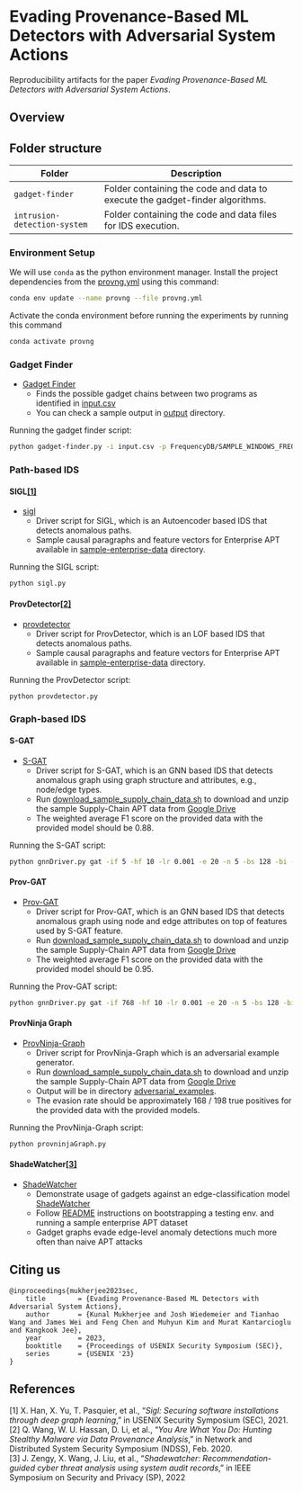# Evading Provenance-Based ML Detectors with Adversarial System Actions

Reproducibility artifacts for the paper _Evading Provenance-Based ML Detectors with Adversarial System Actions_.

## Overview


## Folder structure

| Folder | Description|
| -------|-----------|
| `gadget-finder`| Folder containing the code and data to execute the gadget-finder algorithms. |
| `intrusion-detection-system`| Folder containing the code and data files for IDS execution. |

### Environment Setup

We will use `conda` as the python environment manager. Install the project dependencies from the [provng.yml](provng.yml) using this command:

```bash
conda env update --name provng --file provng.yml
```

Activate the conda environment before running the experiments by running this command

```bash
conda activate provng
```

### Gadget Finder

* [Gadget Finder](gadget-finder/gadget-finder.py)
  * Finds the possible gadget chains between two programs as identified in [input.csv](gadget-finder/input.csv)
  * You can check a sample output in [output](gadget-finder/output) directory.
  
Running the gadget finder script:

```bash
python gadget-finder.py -i input.csv -p FrequencyDB/SAMPLE_WINDOWS_FREQUENCY_DB.csv -o output/gadgets.txt
```

### Path-based IDS

#### SIGL[[1]](#references)

* [sigl](intrusion-detection-system/path-based/sigl.py)
  * Driver script for SIGL, which is an Autoencoder based IDS that detects anomalous paths.
  * Sample causal paragraphs and feature vectors for Enterprise APT available in [sample-enterprise-data](intrusion-detection-system/path-based/sample-enterprise-data) directory.
  
Running the SIGL script:

```bash
python sigl.py
```

#### ProvDetector[[2]](#references)

* [provdetector](intrusion-detection-system/path-based/provdetector.py)
  * Driver script for ProvDetector, which is an LOF based IDS that detects anomalous paths.
  * Sample causal paragraphs and feature vectors for Enterprise APT available in [sample-enterprise-data](intrusion-detection-system/path-based/sample-enterprise-data) directory.
  
Running the ProvDetector script:

```bash
python provdetector.py
```

### Graph-based IDS

#### S-GAT

* [S-GAT](intrusion-detection-system/graph-based/gnnDriver.py)
  * Driver script for S-GAT, which is an GNN based IDS that detects anomalous graph using graph structure and attributes, e.g., node/edge types.
  * Run [download_sample_supply_chain_data.sh](intrusion-detection-system/graph-based/download_sample_supply_chain_data.sh) to download and unzip the sample Supply-Chain APT data from [Google Drive](https://drive.google.com/file/d/1Jz0ZuiZlUEZdAgqlnfmpN2_X0Cms6Sl8/view?usp=sharing)
  * The weighted average F1 score on the provided data with the provided model should be 0.88.
  
Running the S-GAT script:

```bash
python gnnDriver.py gat -if 5 -hf 10 -lr 0.001 -e 20 -n 5 -bs 128 -bi -s
```

#### Prov-GAT

* [Prov-GAT](intrusion-detection-system/graph-based/gnnDriver.py)
  * Driver script for Prov-GAT, which is an GNN based IDS that detects anomalous graph using node and edge attributes on top of features used by S-GAT feature.
  * Run [download_sample_supply_chain_data.sh](intrusion-detection-system/graph-based/download_sample_supply_chain_data.sh) to download and unzip the sample Supply-Chain APT data from [Google Drive](https://drive.google.com/file/d/1Jz0ZuiZlUEZdAgqlnfmpN2_X0Cms6Sl8/view?usp=sharing)
  * The weighted average F1 score on the provided data with the provided model should be 0.95.

Running the Prov-GAT script:

```bash
python gnnDriver.py gat -if 768 -hf 10 -lr 0.001 -e 20 -n 5 -bs 128 -bi
```

#### ProvNinja Graph

* [ProvNinja-Graph](intrusion-detection-system/graph-based/provninjaGraph.py)
  * Driver script for ProvNinja-Graph which is an adversarial example generator.
  * Run [download_sample_supply_chain_data.sh](intrusion-detection-system/graph-based/download_sample_supply_chain_data.sh) to download and unzip the sample Supply-Chain APT data from [Google Drive](https://drive.google.com/file/d/1Jz0ZuiZlUEZdAgqlnfmpN2_X0Cms6Sl8/view?usp=sharing)
  * Output will be in directory [adversarial_examples](intrusion-detection-system/graph-based/adversarial_examples).
  * The evasion rate should be approximately 168 / 198 true positives for the provided data with the provided models.

Running the ProvNinja-Graph script:

```bash
python provninjaGraph.py
```

#### ShadeWatcher[[3]](#references)

* [ShadeWatcher](intrusion-detection-system/shadewatcher/README.md)
  * Demonstrate usage of gadgets against an edge-classification model [ShadeWatcher](https://jun-zeng.github.io/file/shadewatcher_paper.pdf) 
  * Follow [README](intrusion-detection-system/shadewatcher/README.md) instructions on bootstrapping a testing env. and running a sample enterprise APT dataset
  * Gadget graphs evade edge-level anomaly detections much more often than naive APT attacks


## Citing us

```
@inproceedings{mukherjee2023sec,
	title        = {Evading Provenance-Based ML Detectors with Adversarial System Actions},
	author       = {Kunal Mukherjee and Josh Wiedemeier and Tianhao Wang and James Wei and Feng Chen and Muhyun Kim and Murat Kantarcioglu and Kangkook Jee},
	year         = 2023,
	booktitle    = {Proceedings of USENIX Security Symposium (SEC)},
	series       = {USENIX '23}
}
```

## References 

[1] X. Han, X. Yu, T. Pasquier, et al., “_Sigl: Securing software installations through deep graph learning_,” in
USENIX Security Symposium (SEC), 2021. <br>
[2] Q. Wang, W. U. Hassan, D. Li, et al., “_You Are What
You Do: Hunting Stealthy Malware via Data Provenance Analysis_,” in Network and Distributed System
Security Symposium (NDSS), Feb. 2020. <br>
[3] J. Zengy, X. Wang, J. Liu, et al., “_Shadewatcher: Recommendation-guided cyber threat analysis using
system audit records_,” in IEEE Symposium on Security and Privacy (SP), 2022
